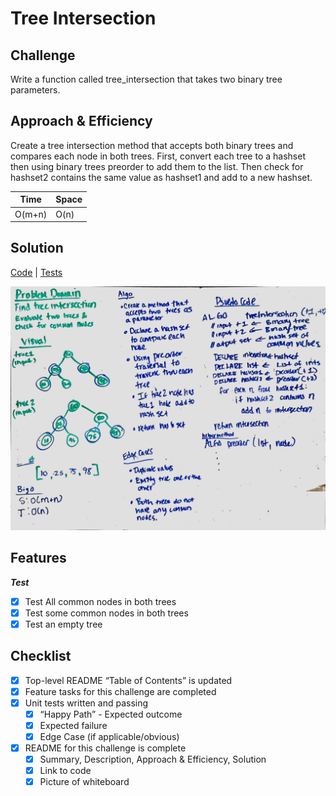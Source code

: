 # Tree Intersection

## Challenge
Write a function called tree_intersection that takes two binary tree parameters.

## Approach & Efficiency
Create a tree intersection method that accepts both binary trees and compares each node in both trees.
First, convert each tree to a hashset then using binary trees preorder to add them to the list.
Then check for hashset2 contains the same value as hashset1 and add to a new hashset.

Time | Space
--- | ---
O(m+n) | O(n)

## Solution
[Code](../src/main/java/treeIntersection/TreeIntersection.java) | [Tests](../src/test/java/treeIntersection/TreeIntersectionTest.java)

![White Board to Tree Intersection problem](../assets/treeIntersection.jpg)

## Features
 
***Test***
- [x] Test All common nodes in both trees
- [x] Test some common nodes in both trees
- [x] Test an empty tree
 
## Checklist
- [x] Top-level README “Table of Contents” is updated
- [x] Feature tasks for this challenge are completed
- [x] Unit tests written and passing
    - [x] “Happy Path” - Expected outcome
    - [x] Expected failure
    - [x] Edge Case (if applicable/obvious)
- [x] README for this challenge is complete
    - [x] Summary, Description, Approach & Efficiency, Solution
    - [x] Link to code
    - [x] Picture of whiteboard